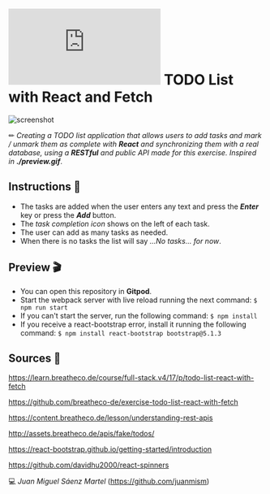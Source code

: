 # ![4Geeks Logo](http://assets.breatheco.de/apis/img/images.php?blob&random&cat=icon&tags=4geeks,16) TODO List with React and Fetch

![screenshot](https://github.com/juanmism/4Geeks-TodoList-React-Fetch/blob/main/todolist_screenshot.JPG)

✏ *Creating a TODO list application that allows users to add tasks and mark / unmark them as complete with **React** and synchronizing them with a real database, using a **RESTful** and public API made for this exercise. Inspired in **./preview.gif***.

## Instructions 📄

* The tasks are added when the user enters any text and press the ***Enter*** key or press the ***Add*** button.
* The *task completion icon* shows on the left of each task.
* The user can add as many tasks as needed.
* When there is no tasks the list will say *...No tasks... for now*.

## Preview 🎬
* You can open this repository in **Gitpod**.
* Start the webpack server with live reload running the next command: `$ npm run start`
* If you can't start the server, run the following command: `$ npm install`
* If you receive a react-bootstrap error, install it running the following command: `$ npm install react-bootstrap bootstrap@5.1.3`

## Sources 📌

<https://learn.breatheco.de/course/full-stack.v4/17/p/todo-list-react-with-fetch>

<https://github.com/breatheco-de/exercise-todo-list-react-with-fetch>

<https://content.breatheco.de/lesson/understanding-rest-apis>

<http://assets.breatheco.de/apis/fake/todos/>

<https://react-bootstrap.github.io/getting-started/introduction>

<https://github.com/davidhu2000/react-spinners>

💻 _Juan Miguel Sáenz Martel_ (<https://github.com/juanmism>)
